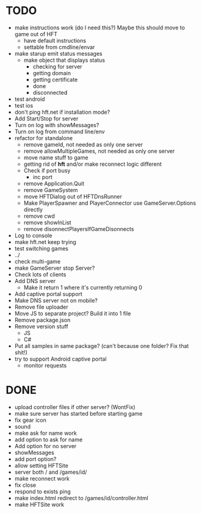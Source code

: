 ﻿TODO
====

*   make instructions work (do I need this?) Maybe this should move to game out of HFT
    *   have default instructions
    *   settable from cmdline/envar
*   make starup emit status messages
    *   make object that displays status
        *   checking for server
        *   getting domain
        *   getting certificate
        *   done
        *   disconnected
*   test android
*   test ios
*   don't ping hft.net if installation mode?
*   Add Start/Stop for server
*   Turn on log with showMessages?
*   Turn on log from command line/env
*   refactor for standalone
    *   remove gameId, not needed as only one server
    *   remove allowMultipleGames, not needed as only one server
    *   move name stuff to game
    *   getting rid of __hft__ and/or make reconnect logic different
    *   Check if port busy
        *   inc port
    *   remove Application.Quit
    *   remove GameSystem
    *   move HFTDialog out of HFTDnsRunner
    *   Make PlayerSpawner and PlayerConnector use GameServer.Options directly
    *   remove cwd
    *   remove showInList
    *   remove disonnectPlayersIfGameDisonnects
*   Log to console
*   make hft.net keep trying
*   test switching games
*   ../
*   check multi-game
*   make GameServer stop Server?
*   Check lots of clients
*   Add DNS server
    *   Make it return 1 where it's currently returning 0
*   Add captive portal support
*   Make DNS server not on mobile?
*   Remove file uploader
*   Move JS to separate project? Build it into 1 file
*   Remove package.json
*   Remove version stuff
    *   JS
    *   C#
*   Put all samples in same package? (can't because one folder? Fix that shit!)
*   try to support Android captive portal
    *   monitor requests

DONE
====

*   upload controller files if other server? (WontFix)
*   make sure server has started before starting game
*   fix gear icon
*   sound
*   make ask for name work
*   add option to ask for name
*   Add option for no server
*   showMessages
*   add port option?
*   allow setting HFTSite
*   server both / and /games/id/
*   make reconnect work
*   fix close
*   respond to exists ping
*   make index.html redirect to /games/id/controller.html
*   make HFTSite work


